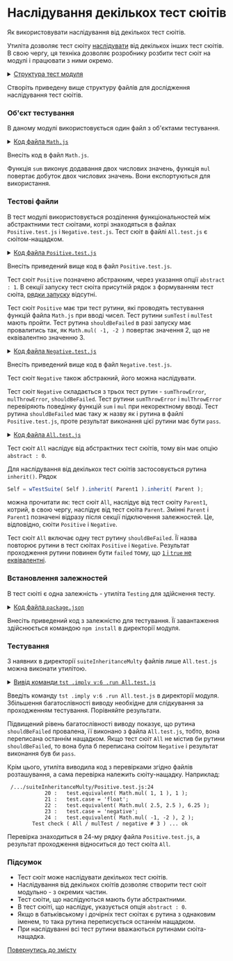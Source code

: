 # Наслідування декількох тест сюітів

Як використовувати наслідування від декількох тест сюітів.

Утиліта дозволяє тест сюіту [наслідувати](SuiteInheritance.md) від декількох інших тест сюітів. В свою чергу, ця техніка дозволяє розробнику розбити тест сюіт на модулі і працювати з ними окремо.

<details>
  <summary><u>Структура тест модуля</u></summary>

```
suiteInheritanceMulty
        ├── Math.js
        ├── All.test.js
        ├── Negative.test.js
        ├── Positive.test.js
        └── package.json
```

</details>

Створіть приведену вище структуру файлів для дослідження наслідування тест сюітів.

### Об'єкт тестування

В даному модулі використовується один файл з об'єктами тестування.

<details>
    <summary><u>Код файла <code>Math.js</code></u></summary>

```js    
module.exports.sum = function( a, b )
{
  return Number( a ) + Number( b );
};

module.exports.mul = function( a, b )
{
  return Number( a ) * Number( b );
};
```

</details>

Внесіть код в файл `Math.js`.

Функція `sum` виконує додавання двох числових значень, функція `mul` повертає добуток двох числових значень. Вони експортуються для використання.

### Тестові файли

В тест модулі використовується розділення функціональностей між абстрактними тест сюітами, котрі знаходяться в файлах `Positive.test.js` i `Negative.test.js`. Тест сюіт в файлі `All.test.js` є сюітом-нащадком.


<details>
    <summary><u>Код файла <code>Positive.test.js</code></u></summary>

```js    
let Math = require( './Math.js' );

//

function sumTest( test )
{
  test.case = 'integer';
  test.equivalent( Math.sum( 1, 1 ), 2 );
  test.case = 'float';
  test.equivalent( Math.sum( 1.01, 2.21 ), 3.22 );
  test.case = 'negative';
  test.equivalent( Math.sum( -1, -2 ), -3 );
}

//

function mulTest( test )
{
  test.case = 'integer';
  test.equivalent( Math.mul( 1, 1 ), 1 );
  test.case = 'float';
  test.equivalent( Math.mul( 2.5, 2.5 ), 6.25 );
  test.case = 'negative';
  test.equivalent( Math.mul( -1, -2 ), 2 );
}

//

function shouldBeFailed( test )
{
  test.equivalent( Math.mul( -1, -2 ), 3 );
}

//

var Self =
{
  name : 'Positive',
  abstract : 1,
  tests :
  {
    sumTest,
    mulTest,
    shouldBeFailed,
  }
}

//

Self = wTestSuite( Self );
```

</details>

Внесіть приведений вище код в файл `Positive.test.js`.

Тест сюіт `Positive` позначено абстракним, через указання опції `abstract : 1`.
В секції запуску тест сюіта присутній рядок з формуванням тест сюіта, [рядки запуску](HelloWorld.md) відсутні.

Тест сюіт `Positive` має три тест рутини, які проводять тестування функцій файла `Math.js` при вводі чисел. Тест рутини `sumTest` i `mulTest` мають пройти. Тест рутина `shouldBeFailed` в разі запуску має провалитись так, як `Math.mul( -1, -2 )` повертає значення 2, що не еквівалентно значенню 3.

<details>
    <summary><u>Код файла <code>Negative.test.js</code></u></summary>

```js    
let Math = require( './Math.js' );

//

function sumThrowError( test )
{
  test.shouldThrowError( () => Math.sum( a, 1 ) );
}

//

function mulThrowError( test )
{
  test.shouldThrowError( () => Math.mul( a, 1 ) );
}

//

function shouldBeFailed( test )
{
  test.notEquivalent( Math.mul( -1, -2 ), 3 );
}

//

var Self =
{
  name : 'Negative',
  abstract : 0,
  tests :
  {
    sumThrowError,
    mulThrowError,
    shouldBeFailed,
  }
}

//

Self = wTestSuite( Self );
```

</details>

Внесіть приведений вище код в файл `Negative.test.js`.

Тест сюіт `Negative` також абстракний, його можна наслідувати.

Тест сюіт `Negative` складається з трьох тест рутин - `sumThrowError`, `mulThrowError`, `shouldBeFailed`. Тест рутини `sumThrowError` i `mulThrowError` перевіряють поведінку функцій `sum` i `mul` при некоректному вводі. Тест рутина `shouldBeFailed` має таку ж назву як і рутина в файлі `Positive.test.js`, проте результат виконання цієї рутини має бути `pass`.

<details>
    <summary><u>Код файла <code>All.test.js</code></u></summary>

```js    
let _ = require( 'wTesting' );
require( './Positive.test.js' );
require( './Negative.test.js' );

//

let Parent = wTests[ 'Positive' ];
let Parent1 = wTests[ 'Negative' ];

//

function shouldBeFailed( test )
{
  test.il( 1, true );
}

var Self =
{
  name : 'All',
  abstract : 0,
  tests :
  {
    shouldBeFailed,
  }
}

//

Self = wTestSuite( Self ).inherit( Parent ).inherit( Parent1 );
if( typeof module !== 'undefined' && !module.parent )
wTester.test( Self.name );
```

</details>

Тест сюіт `All` наслідує від абстрактних тест сюітів, тому він має опцію `abstract : 0`.

Для наслідування від декількох тест сюітів застосовується рутина `inherit()`. Рядок

```js
Self = wTestSuite( Self ).inherit( Parent1 ).inherit( Parent );
```

можна прочитати як: тест сюіт `All`, наслідує від тест сюіту `Parent1`, котрий, в свою чергу, наслідує від тест сюіта `Parent`. Змінні `Parent` i `Parent1` позначені відразу після секції підключення залежностей. Це, відповідно, сюіти `Positive` i `Negative`.

Тест сюіт `All` включає одну тест рутину `shouldBeFailed`. Її назва повторює рутини в тест сюітах `Positive` i `Negative`. Результат проходження рутини повинен бути `failed` тому, що [`1` i `true` не еквівалентні](../concepts/TestCheck.md).

### Встановлення залежностей

В тест сюіті є одна залежність - утиліта `Testing` для здійснення тесту.

<details>
    <summary><u>Код файла <code>package.json</code></u></summary>

```json    
{
  "dependencies": {
    "wTesting": ""
  }
}
```

</details>

Внесіть приведений код з залежністю для тестування. Її завантаження здійснюється командою `npm install` в директорії модуля.

### Тестування

З наявних в директорії `suiteInheritanceMulty` файлів лише `All.test.js` можна виконати утилітою.

<details>
  <summary><u>Вивід команди <code>tst .imply v:6 .run All.test.js</code></u></summary>

```
[user@user ~]$ tst .imply v:6 .run All.test.js
Includes tests from : /.../suiteInheritanceMulty

Tester Settings :
{
  scenario : test,
  sanitareTime : 500,
  fails : null,
  beeping : true,
  coloring : 1,
  timing : 1,
  rapidity : 3,
  routine : null,
  importanceOfNegative : null,
  routineTimeOut : null,
  concurrent : null,
  verbosity : 5,
  silencing : null,
  shoulding : null,
  accuracy : null
}

  Launching several ( 1 ) test suites ..
  /.../suiteInheritanceMulty/All.test.js:29 - enabled
  1 test suite

    Running test suite ( All ) ..
    at  /.../suiteInheritanceMulty/All.test.js:29

      Running test routine ( shouldBeFailed ) ..

        - got :
          1
        - expected :
          true
        - difference :
          *

        /.../suiteInheritanceMulty/All.test.js:14
            10 : //
            11 :
            12 : function shouldBeFailed( test )
            13 : {
            14 :   test.il( 1, true );  
        Test check ( All / shouldBeFailed /  # 1 ) ... failed

      Failed test routine ( All / shouldBeFailed ) in 0.088s
      Running test routine ( sumThrowError ) ..

         = Message
        a is not defined

         = Condensed calls stack
            at Proxy.test.shouldThrowError (/.../suiteInheritanceMulty/Negative.test.js:7:42)
            ...

         = Catches stack
            caught at Proxy.exceptionReport @ /usr/lib/node_modules/wTesting/proto/dwtools/atop/tester/l5/Routine.s:2560

         = Source code from /.../suiteInheritanceMulty/Negative.test.js:7
            6 : {
            7 :   test.shouldThrowError( () => Math.sum( a, 1 ) );
            8 : }

        Error throwen synchronously



        /.../suiteInheritanceMulty/Negative.test.js:7
            7 :   test.shouldThrowError( () => Math.sum( a, 1 ) );
            8 : }
            9 :
            10 : //
            11 :   
        Test check ( All / sumThrowError /  # 1 ) : error thrown synchronously as expected ... ok

      Passed test routine ( All / sumThrowError ) in 0.078s
      Running test routine ( mulThrowError ) ..

         = Message
        a is not defined

         = Condensed calls stack
            at Proxy.test.shouldThrowError (/.../suiteInheritanceMulty/Negative.test.js:14:42)
            ...

         = Catches stack
            caught at Proxy.exceptionReport @ /usr/lib/node_modules/wTesting/proto/dwtools/atop/tester/l5/Routine.s:2560

         = Source code from /.../suiteInheritanceMulty/Negative.test.js:14
            13 : {
            14 :   test.shouldThrowError( () => Math.mul( a, 1 ) );
            15 : }

        Error throwen synchronously



        /.../suiteInheritanceMulty/Negative.test.js:14
            14 :   test.shouldThrowError( () => Math.mul( a, 1 ) );
            15 : }
            16 :
            17 : //
            18 :   
        Test check ( All / mulThrowError /  # 1 ) : error thrown synchronously as expected ... ok

      Passed test routine ( All / mulThrowError ) in 0.077s
      Running test routine ( sumTest ) ..


        /.../suiteInheritanceMulty/Positive.test.js:8
            4 :
            5 : function sumTest( test )
            6 : {
            7 :   test.case = 'integer';
            8 :   test.equivalent( Math.sum( 1, 1 ), 2 );  
        Test check ( All / sumTest / integer # 1 ) ... ok



        /.../suiteInheritanceMulty/Positive.test.js:10
            6 : {
            7 :   test.case = 'integer';
            8 :   test.equivalent( Math.sum( 1, 1 ), 2 );
            9 :   test.case = 'float';
            10 :   test.equivalent( Math.sum( 1.01, 2.21 ), 3.22 );  
        Test check ( All / sumTest / float # 2 ) ... ok



        /.../suiteInheritanceMulty/Positive.test.js:12
            8 :   test.equivalent( Math.sum( 1, 1 ), 2 );
            9 :   test.case = 'float';
            10 :   test.equivalent( Math.sum( 1.01, 2.21 ), 3.22 );
            11 :   test.case = 'negative';
            12 :   test.equivalent( Math.sum( -1, -2 ), -3 );  
        Test check ( All / sumTest / negative # 3 ) ... ok

      Passed test routine ( All / sumTest ) in 0.089s
      Running test routine ( mulTest ) ..


        /.../suiteInheritanceMulty/Positive.test.js:20
            16 :
            17 : function mulTest( test )
            18 : {
            19 :   test.case = 'integer';
            20 :   test.equivalent( Math.mul( 1, 1 ), 1 );  
        Test check ( All / mulTest / integer # 1 ) ... ok



        /.../suiteInheritanceMulty/Positive.test.js:22
            18 : {
            19 :   test.case = 'integer';
            20 :   test.equivalent( Math.mul( 1, 1 ), 1 );
            21 :   test.case = 'float';
            22 :   test.equivalent( Math.mul( 2.5, 2.5 ), 6.25 );  
        Test check ( All / mulTest / float # 2 ) ... ok



        /.../suiteInheritanceMulty/Positive.test.js:24
            20 :   test.equivalent( Math.mul( 1, 1 ), 1 );
            21 :   test.case = 'float';
            22 :   test.equivalent( Math.mul( 2.5, 2.5 ), 6.25 );
            23 :   test.case = 'negative';
            24 :   test.equivalent( Math.mul( -1, -2 ), 2 );  
        Test check ( All / mulTest / negative # 3 ) ... ok

      Passed test routine ( All / mulTest ) in 0.089s

    Passed test checks 8 / 9
    Passed test cases 6 / 6
    Passed test routines 4 / 5
    Test suite ( All ) ... in 0.610s ... failed



  ExitCode : -1
  Passed test checks 8 / 9
  Passed test cases 6 / 6
  Passed test routines 4 / 5
  Passed test suites 0 / 1
  Testing ... in 0.699s ... failed
```

</details>

Введіть команду `tst .imply v:6 .run All.test.js` в директорії модуля. Збільшення багатослівності виводу необхідне для слідкування за проходженням тестування. Порівняйте результати.

Підвищений рівень багатослівності виводу показує, що рутина `shouldBeFailed` провалена, її виконано з файла `All.test.js`, тобто, вона переписана останнім нащадком. Якщо тест сюіт `All` не містив би рутини `shouldBeFailed`, то вона була б переписана сюітом `Negative` і результат виконання був би `pass`.

Крім цього, утиліта виводила код з перевірками згідно файлів розташування, а сама перевірка належить сюіту-нащадку. Наприклад:

```
 /.../suiteInheritanceMulty/Positive.test.js:24
            20 :   test.equivalent( Math.mul( 1, 1 ), 1 );
            21 :   test.case = 'float';
            22 :   test.equivalent( Math.mul( 2.5, 2.5 ), 6.25 );
            23 :   test.case = 'negative';
            24 :   test.equivalent( Math.mul( -1, -2 ), 2 );  
        Test check ( All / mulTest / negative # 3 ) ... ok
```

Перевірка знаходиться в 24-му рядку файла `Positive.test.js`, а результат проходження відноситься до тест сюіта `All`.

### Підсумок

- Тест сюіт може наслідувати декількох тест сюітів.
- Наслідування від декількох сюітів дозволяє створити тест сюіт модульно - з окремих частин.
- Тест сюіти, що наслідуються мають бути абстрактними.
- В тест сюіті, що наслідує, указується опція `abstract : 0`.
- Якщо в батьківському і дочірніх тест сюітах є рутина з однаковим іменем, то така рутина переписується останнім нащадком.
- При наслідуванні всі тест рутини вважаються рутинами сюіта-нащадка.

[Повернутись до змісту](../README.md#tutorials)
